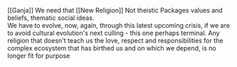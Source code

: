 [[Ganja]]
We need that [[New Religion]]
Not theistic 
Packages values and beliefs, thematic social ideas.  
We have to evolve, now, again, through this latest upcoming crisis, if we are to avoid cultural evolution's next culling - this one perhaps terminal.
Any religion that doesn't teach us the love, respect and responsibilities for the complex ecosystem that has birthed us and on which we depend, is no longer fit for purpose 